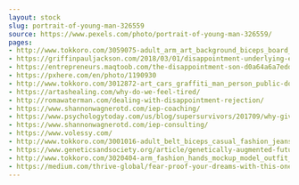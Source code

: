 ```yaml
---
layout: stock
slug: portrait-of-young-man-326559
source: https://www.pexels.com/photo/portrait-of-young-man-326559/
pages:
- http://www.tokkoro.com/3059075-adult_arm_art_background_biceps_board_body_chalk_disappointed_disappointment_drawing_dream_fashion_fitness_graffiti_hood_indoors_male_man_model_muscles_person_pose_wear_public-domain-images.html
- https://griffinpauljackson.com/2018/03/01/disappointment-underlying-emotion-culture/
- https://entrepreneurs.maqtoob.com/the-disappointment-son-d0a64a6a7edd
- https://pxhere.com/en/photo/1190930
- http://www.tokkoro.com/3012872-art_cars_graffiti_man_person_public-domain-images.html
- https://artashealing.com/why-do-we-feel-tired/
- http://romawaterman.com/dealing-with-disappointment-rejection/
- https://www.shannonwagnerotd.com/iep-coaching/
- https://www.psychologytoday.com/us/blog/supersurvivors/201709/why-giving-can-sometimes-be-good
- https://www.shannonwagnerotd.com/iep-consulting/
- https://www.volessy.com/
- http://www.tokkoro.com/3001016-adult_belt_biceps_casual_fashion_jeans_man_model_muscles_outfit_person_standing_strong.html
- https://www.geneticsandsociety.org/article/genetically-augmented-future
- http://www.tokkoro.com/3020404-arm_fashion_hands_mockup_model_outfit_person_polihed-nails_suit_whitespace_public-domain-images.html
- https://medium.com/thrive-global/fear-proof-your-dreams-with-this-one-question-7fa50a2a429f
---
```


